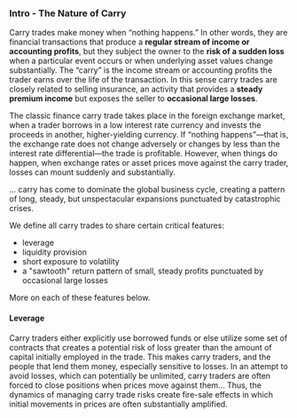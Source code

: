 ### Intro - The Nature of Carry

Carry trades make money when “nothing happens.” In other words, they are financial transactions that produce a **regular stream of income or accounting profits**, but they subject the owner to the **risk of a sudden loss** when a particular event occurs or when underlying asset values change substantially. The “carry” is the income stream or accounting profits the trader earns over the life of the transaction. In this sense carry trades are closely related to selling insurance, an activity that provides a **steady premium income** but exposes the seller to **occasional large losses**.

The classic finance carry trade takes place in the foreign exchange market, when a trader borrows in a low interest rate currency and invests the proceeds in another, higher-yielding currency. If “nothing happens”—that is, the exchange rate does not change adversely or changes by less than the interest rate differential—the trade is profitable. However, when things do happen, when exchange rates or asset prices move against the carry trader, losses can mount suddenly and substantially.

... carry has come to dominate the global business cycle, creating a pattern of long, steady, but unspectacular expansions punctuated by catastrophic crises.

We define all carry trades to share certain critical features:
- leverage
- liquidity provision
- short exposure to volatility
- a "sawtooth" return pattern of small, steady profits punctuated by occasional large losses

More on each of these features below.

#### Leverage

Carry traders either explicitly use borrowed funds or else utilize some set of contracts that creates a potential risk of loss greater than the amount of capital initially employed in the trade. This makes carry traders, and the people that lend them money, especially sensitive to losses. In an attempt to avoid losses, which can potentially be unlimited, carry traders are often forced to close positions when prices move against them... Thus, the dynamics of managing carry trade risks create fire-sale effects in which initial movements in prices are often substantially amplified.
